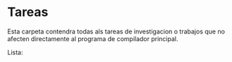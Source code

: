 # Tareas
Esta carpeta contendra todas als tareas de investigacion o trabajos que no afecten directamente al programa de compilador principal.

Lista:
  
